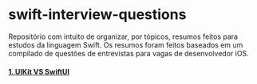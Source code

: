 # swift-interview-questions
Repositório com intuito de organizar, por tópicos, resumos feitos para estudos da linguagem Swift. Os resumos foram feitos baseados em um compilado de questões de entrevistas para vagas de desenvolvedor iOS.
#### [1. UIKit VS SwiftUI](uikit-vs-swiftui.md)